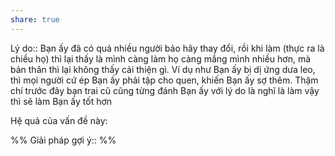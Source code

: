 ```yaml
---
share: true
---
```

Lý do:: Bạn ấy đã có quá nhiều người bảo hãy thay đổi, rồi khi làm (thực ra là chiều họ) thì lại thấy là mình càng làm họ càng mắng mình nhiều hơn, mà bản thân thì lại không thấy cải thiện gì. Ví dụ như Bạn ấy bị dị ứng dưa leo, thì mọi người cứ ép Bạn ấy phải tập cho quen, khiến Bạn ấy sợ thêm. Thậm chí trước đây bạn trai cũ cũng từng đánh Bạn ấy với lý do là nghĩ là làm vậy thì sẽ làm Bạn ấy tốt hơn

Hệ quả của vấn đề này:


%%
Giải pháp gợi ý:: 
%%


